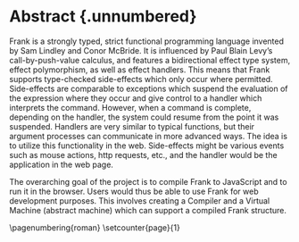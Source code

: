 # Abstract {.unnumbered}

<!-- This is the abstract -->

Frank is a strongly typed, strict functional programming language invented by Sam Lindley and Conor McBride.
It is influenced by Paul Blain Levy’s call-by-push-value calculus, and features a bidirectional effect
type system, effect polymorphism, as well as effect handlers. This means that Frank supports type-checked
side-effects which only occur where permitted. Side-effects are comparable to exceptions which suspend
the evaluation of the expression where they occur and give control to a handler which interprets the
command. However, when a command is complete, depending on the handler, the system could resume from the
point it was suspended. Handlers are very similar to typical functions, but their argument processes
can communicate in more advanced ways. The idea is to utilize this functionality in the web.
Side-effects might be various events such as mouse actions, http requests, etc., and the handler
would be the application in the web page.

The overarching goal of the project is to compile Frank to JavaScript and to run it in the browser.
Users would thus be able to use Frank for web development purposes.
This involves creating a Compiler and a Virtual Machine (abstract machine) which can support a compiled
Frank structure.

\pagenumbering{roman}
\setcounter{page}{1}

